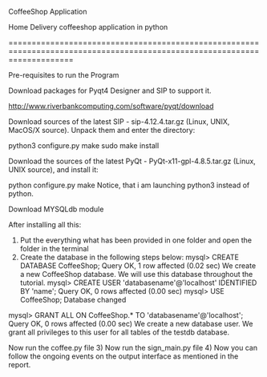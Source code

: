CoffeeShop Application

Home Delivery coffeeshop application in python

==========================================================================================================================

Pre-requisites to run the Program 


Download packages for Pyqt4 Designer and SIP to support it.

http://www.riverbankcomputing.com/software/pyqt/download

Download sources of the latest SIP - sip-4.12.4.tar.gz (Linux, UNIX, MacOS/X source). Unpack them and enter the directory:

python3 configure.py 
make
sudo make install


Download the sources of the latest PyQt - PyQt-x11-gpl-4.8.5.tar.gz (Linux, UNIX source), and install it:

python configure.py 
make
Notice, that i am launching python3 instead of python.

Download MYSQLdb module

After installing all this:
1) Put the everything what has been provided in one folder and open the folder in the terminal
2) Create the database in the following steps below:
mysql> CREATE DATABASE CoffeeShop;
Query OK, 1 row affected (0.02 sec)
We create a new CoffeeShop database. We will use this database throughout the tutorial.
mysql> CREATE USER 'databasename'@'localhost' IDENTIFIED BY 'name';
Query OK, 0 rows affected (0.00 sec)
mysql> USE CoffeeShop;
Database changed

mysql> GRANT ALL ON CoffeeShop.* TO 'databasename'@'localhost';
Query OK, 0 rows affected (0.00 sec)
We create a new database user. We grant all privileges to this user for all tables of the testdb database.

Now run the coffee.py file
3) Now run the sign_main.py file
4) Now you can follow the ongoing events on the output interface as mentioned in the report.


